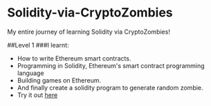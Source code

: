 # Solidity-via-CryptoZombies
My entire journey of learning Solidity via CryptoZombies!

##Level 1
###I learnt:
* How to write Ethereum smart contracts.
* Programming in Solidity, Ethereum's smart contract programming language
* Building games on Ethereum.
* And finally create a solidity program to generate random zombie. 
* Try it out [here](https://share.cryptozombies.io/en/lesson/1/share/hybrid?id=Y3p8NTM5NTY1)
